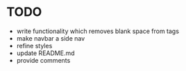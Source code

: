 # TODO

* write functionality which removes blank space from tags
* make navbar a side nav
* refine styles
* update README.md
* provide comments
